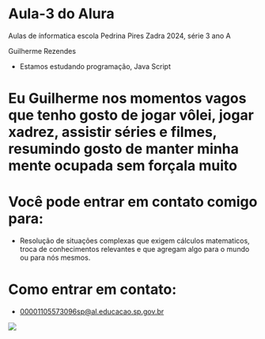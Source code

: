 # Aula-3 do Alura

Aulas de ínformatica escola Pedrina Pires Zadra 2024, série 3 ano A

Guilherme Rezendes

- Estamos estudando programação, Java Script

# Eu Guilherme nos momentos vagos que tenho gosto de jogar vôlei, jogar xadrez, assistir séries e filmes, resumindo gosto de manter minha mente ocupada sem forçala muito


# Você pode entrar em contato comigo para: 
 - Resolução de situações complexas que exigem cálculos matematicos, troca de conhecimentos relevantes e que agregam algo para o mundo ou para nós mesmos.

 # Como entrar em contato: 
 - 00001105573096sp@al.educacao.sp.gov.br



![](https://media1.tenor.com/m/Sk3ybYkV5AEAAAAC/sukuna-vs-gojo.gif)
